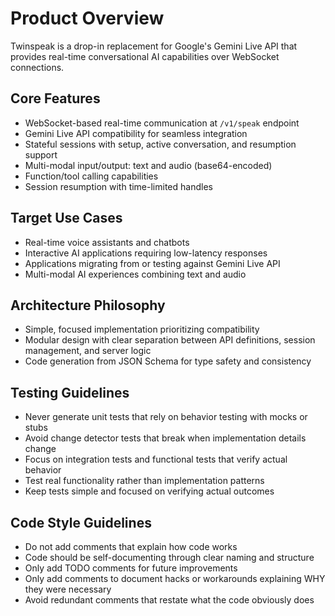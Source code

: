 # Product Overview

Twinspeak is a drop-in replacement for Google's Gemini Live API that provides real-time conversational AI capabilities over WebSocket connections.

## Core Features

- WebSocket-based real-time communication at `/v1/speak` endpoint
- Gemini Live API compatibility for seamless integration
- Stateful sessions with setup, active conversation, and resumption support
- Multi-modal input/output: text and audio (base64-encoded)
- Function/tool calling capabilities
- Session resumption with time-limited handles

## Target Use Cases

- Real-time voice assistants and chatbots
- Interactive AI applications requiring low-latency responses
- Applications migrating from or testing against Gemini Live API
- Multi-modal AI experiences combining text and audio

## Architecture Philosophy

- Simple, focused implementation prioritizing compatibility
- Modular design with clear separation between API definitions, session management, and server logic
- Code generation from JSON Schema for type safety and consistency

## Testing Guidelines

- Never generate unit tests that rely on behavior testing with mocks or stubs
- Avoid change detector tests that break when implementation details change
- Focus on integration tests and functional tests that verify actual behavior
- Test real functionality rather than implementation patterns
- Keep tests simple and focused on verifying actual outcomes

## Code Style Guidelines

- Do not add comments that explain how code works
- Code should be self-documenting through clear naming and structure
- Only add TODO comments for future improvements
- Only add comments to document hacks or workarounds explaining WHY they were necessary
- Avoid redundant comments that restate what the code obviously does